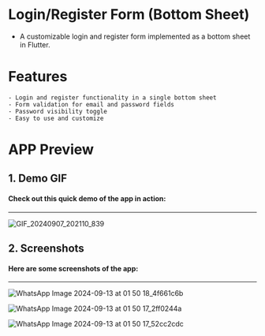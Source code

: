 # Login/Register Form (Bottom Sheet)
  - A customizable login and register form implemented as a bottom sheet in Flutter.


# Features

    - Login and register functionality in a single bottom sheet
    - Form validation for email and password fields
    - Password visibility toggle
    - Easy to use and customize

# APP Preview
## 1. Demo GIF
####  Check out this quick demo of the app in action:
__________________

![GIF_20240907_202110_839](https://github.com/user-attachments/assets/cb55e55b-819f-44ce-b02d-06e331819c1d)

## 2. Screenshots

#### Here are some screenshots of the app:
__________________

![WhatsApp Image 2024-09-13 at 01 50 18_4f661c6b](https://github.com/user-attachments/assets/a7ff37a2-274a-4a6e-8306-cb05db3434ad)


![WhatsApp Image 2024-09-13 at 01 50 17_2ff0244a](https://github.com/user-attachments/assets/010e4568-3645-4e38-98f3-1a1f8106a1a1)


![WhatsApp Image 2024-09-13 at 01 50 17_52cc2cdc](https://github.com/user-attachments/assets/f7a21652-4bfb-492f-993e-dbba9feb698f)


